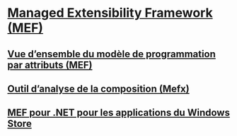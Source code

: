 # [Managed Extensibility Framework (MEF)](index.md)
## [Vue d’ensemble du modèle de programmation par attributs (MEF)](attributed-programming-model-overview-mef.md)
## [Outil d’analyse de la composition (Mefx)](composition-analysis-tool-mefx.md)
## [MEF pour .NET pour les applications du Windows Store](mef-for-net-for-windows-store-apps.md)
